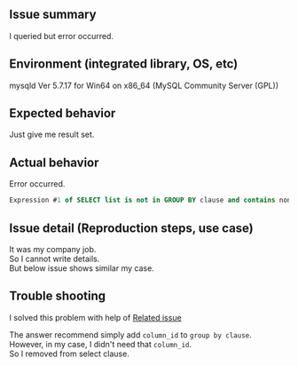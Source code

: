 ## Issue summary
I queried but error occurred.

## Environment (integrated library, OS, etc)
mysqld  Ver 5.7.17 for Win64 on x86_64 (MySQL Community Server (GPL))

## Expected behavior
Just give me result set.

## Actual behavior
Error occurred.
````sql
Expression #1 of SELECT list is not in GROUP BY clause and contains nonaggregated column 'support_desk.mod_users_groups.group_id' which is not functionally dependent on columns in GROUP BY clause; this is incompatible with sql_mode=only_full_group_by
````

## Issue detail (Reproduction steps, use case)
It was my company job.  
So I cannot write details.  
But below issue shows similar my case.


## Trouble shooting
I solved this problem with help of [Related issue](https://stackoverflow.com/questions/34115174/error-related-to-only-full-group-by-when-executing-a-query-in-mysql/38551525#38551525)

The answer recommend simply add `column_id` to `group by clause`.  
However, in my case, I didn't need that `column_id`.   
So I removed from select clause.